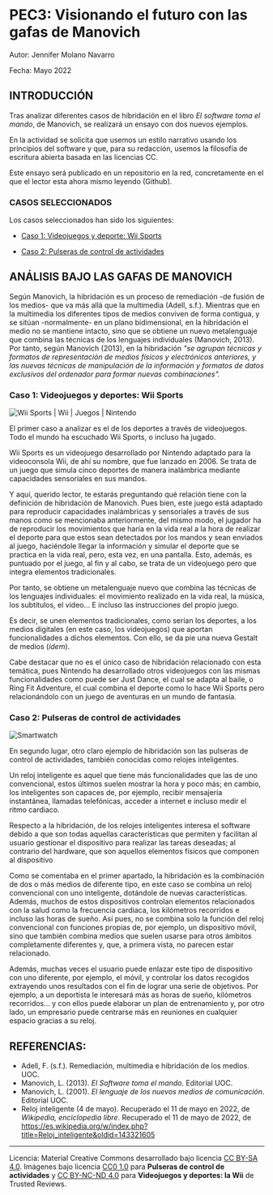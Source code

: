 # PEC3: Visionando el futuro con las gafas de Manovich

Autor: Jennifer Molano Navarro

Fecha: Mayo 2022

## INTRODUCCIÓN

Tras analizar diferentes casos de hibridación en el libro *El software toma el mando*, de Manovich, se realizará un ensayo con dos nuevos ejemplos.

En la actividad se solicita que usemos un estilo narrativo usando los principios del software y que, para su redacción, usemos la filosofía de escritura abierta basada en las licencias CC. 

Este ensayo será publicado en un repositorio en la red, concretamente en el que el lector esta ahora mismo leyendo (Github).

### CASOS SELECCIONADOS

Los casos seleccionados han sido los siguientes:
- [Caso 1: Videojuegos y deporte: Wii Sports](#head1)

- [Caso 2: Pulseras de control de actividades](#head2)


## ANÁLISIS BAJO LAS GAFAS DE MANOVICH

Según Manovich, la hibridación es un proceso de remediación -de fusión de los medios- que va más allá que la multimedia (Adell, s.f.). Mientras que en la multimedia los diferentes tipos de medios conviven de forma contigua, y se sitúan -normalmente- en un plano bidimensional, en la hibridación el medio no se mantiene intacto, sino que se obtiene un nuevo metalenguaje que combina las técnicas de los lenguajes individuales (Manovich, 2013). Por tanto, según Manovich (2013), en la hibridación *"se agrupan técnicas y formatos de representación de medios físicos y electrónicos anteriores, y las nuevas técnicas de manipulación de la información y formatos de datos exclusivos del ordenador para formar nuevas combinaciones".*


### <a name="head1">Caso 1: Videojuegos y deportes: Wii Sports</a>
![Wii Sports | Wii | Juegos | Nintendo](https://fs-prod-cdn.nintendo-europe.com/media/images/10_share_images/games_15/wii_24/SI_Wii_WiiSports_NintendoSelects_image1600w.jpg)

El primer caso a analizar es el de los deportes a través de videojuegos. Todo el mundo ha escuchado Wii Sports, o incluso ha jugado. 

Wii Sports es un videojuego desarrollado por Nintendo adaptado para la videoconsola Wii, de ahí su nombre, que fue lanzado en 2006. Se trata de un juego que simula cinco deportes de manera inalámbrica mediante capacidades sensoriales en sus mandos. 

Y aquí, querido lector, te estarás preguntando qué relación tiene con la definición de hibridación de Manovich. Pues bien, este juego está adaptado para reproducir capacidades inalámbricas y sensoriales a través de sus manos como se mencionaba anteriormente, del mismo modo, el jugador ha de reproducir los movimientos que haría en la vida real a la hora de realizar el deporte para que estos sean detectados por los mandos y sean enviados al juego, haciéndole llegar la información y simular el deporte que se practica en la vida real, pero, esta vez, en una pantalla. Esto, además, es puntuado por el juego, al fin y al cabo, se trata de un videojuego pero que integra elementos tradicionales. 

Por tanto, se obtiene un metalenguaje nuevo que combina las técnicas de los lenguajes individuales: el movimiento realizado en la vida real, la música, los subtítulos, el video... E incluso las instrucciones del propio juego.

Es decir, se unen elementos tradicionales, como serían los deportes, a los medios digitales (en este caso, los videojuegos) que aportan funcionalidades a dichos elementos.  Con ello, se da pie una nueva Gestalt de medios (*ídem*).

Cabe destacar que no es el único caso de hibridación relacionado con esta temática, pues Nintendo ha desarrollado otros videojuegos con las mismas funcionalidades como puede ser Just Dance, el cual se adapta al baile, o Ring Fit Adventure, el cual combina el deporte como lo hace Wii Sports pero relacionándolo con un juego de aventuras en un mundo de fantasía. 


### <a name="head2">Caso 2: Pulseras de control de actividades</a>
![Smartwatch](https://upload.wikimedia.org/wikipedia/commons/thumb/b/b0/Smartwatch-828786.jpg/1200px-Smartwatch-828786.jpg?20160128080415)

En segundo lugar, otro claro ejemplo de hibridación son las pulseras de control de actividades, también conocidas como relojes inteligentes.

Un reloj inteligente es aquel que tiene más funcionalidades que las de uno convencional, estos últimos suelen mostrar la hora y poco más; en cambio, los inteligentes son capaces de, por ejemplo, recibir mensajería instantánea, llamadas telefónicas, acceder a internet e incluso medir el ritmo cardiaco.

Respecto a la hibridación, de los relojes inteligentes interesa el software debido a que son todas aquellas características que permiten y facilitan al usuario gestionar el dispositivo para realizar las tareas deseadas; al contrario del hardware, que son aquellos elementos físicos que componen al dispositivo

Como se comentaba en el primer apartado, la hibridación es la combinación de dos o más medios de diferente tipo, en este caso se combina un reloj convencional con uno inteligente, dotándole de nuevas características. Además, muchos de estos dispositivos controlan elementos relacionados con la salud como la frecuencia cardiaca, los kilómetros recorridos e incluso las horas de sueño. Así pues, no se combina solo la función del reloj convencional con funciones propias de, por ejemplo, un dispositivo móvil, sino que también combina medios que suelen usarse para otros ámbitos completamente diferentes y, que, a primera vista, no parecen estar relacionado. 

Además, muchas veces el usuario puede enlazar este tipo de dispositivo con uno diferente, por ejemplo, el móvil, y controlar los datos recogidos extrayendo unos resultados con el fin de lograr una serie de objetivos. Por ejemplo, a un deportista le interesará más as horas de sueño, kilómetros recorridos... y con ellos puede elaborar un plan de entrenamiento y, por otro lado, un empresario puede centrarse más en reuniones en cualquier espacio gracias a su reloj.


## REFERENCIAS:
- Adell, F. (s.f.). Remediación, multimedia e hibridación de los medios. UOC.
- Manovich, L. (2013). *El Software toma el mando*. Editorial UOC.
- Manovich, L. (2001). *El lenguaje de los nuevos medios de comunicación*. Editorial UOC.
- Reloj inteligente (4 de mayo). Recuperado el 11 de mayo en 2022, de *Wikipedia, enciclopedia libre*. Recuperado el 11 de mayo de 2022, de https://es.wikipedia.org/w/index.php?title=Reloj_inteligente&oldid=143321605

---

Licencia: Material Creative Commons desarrollado bajo licencia [CC BY-SA 4.0](https://creativecommons.org/licenses/by-sa/4.0/deed.es). Imágenes bajo licencia [CC0 1.0](https://creativecommons.org/publicdomain/zero/1.0/deed.en) para **Pulseras de control de actividades** y [CC BY-NC-ND 4.0](https://creativecommons.org/licenses/by-nc-nd/4.0/) para **Videojuegos y deportes: la Wii** de Trusted Reviews.
